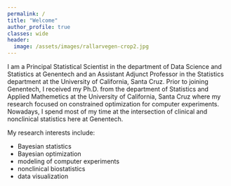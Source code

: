 ```yaml
---
permalink: /
title: "Welcome"
author_profile: true
classes: wide
header:
  image: /assets/images/rallarvegen-crop2.jpg
---
```


I am a Principal Statistical Scientist in the department of Data Science and Statistics at Genentech and an Assistant Adjunct Professor in the Statistics department at the University of California, Santa Cruz. Prior to joining Genentech, I received my Ph.D. from the department of Statistics and Applied Mathemetics at the University of California, Santa Cruz where my research focused on constrained optimization for computer experiments. Nowadays, I spend most of my time at the intersection of clinical and nonclinical statistics here at Genentech.

My research interests include:
- Bayesian statistics
- Bayesian optimization
- modeling of computer experiments
- nonclinical biostatistics
- data visualization
